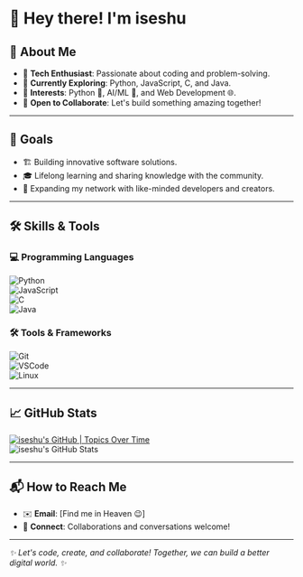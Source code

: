 # 👋 Hey there! I'm **iseshu**

## 🚀 About Me  
- 🧠 **Tech Enthusiast**: Passionate about coding and problem-solving.  
- 🌱 **Currently Exploring**: Python, JavaScript, C, and Java.  
- 👀 **Interests**: Python 🐍, AI/ML 🤖, and Web Development 🌐.  
- 🤝 **Open to Collaborate**: Let's build something amazing together!  

---

## 🎯 Goals  
- 🏗️ Building innovative software solutions.  
- 🎓 Lifelong learning and sharing knowledge with the community.  
- 🔗 Expanding my network with like-minded developers and creators.  

---

## 🛠️ Skills & Tools  
### 💻 Programming Languages  
![Python](https://img.shields.io/badge/-Python-3776AB?style=flat&logo=python&logoColor=white)  
![JavaScript](https://img.shields.io/badge/-JavaScript-F7DF1E?style=flat&logo=javascript&logoColor=black)  
![C](https://img.shields.io/badge/-C-A8B9CC?style=flat&logo=c&logoColor=black)  
![Java](https://img.shields.io/badge/-Java-007396?style=flat&logo=java&logoColor=white)  

### 🛠️ Tools & Frameworks  
![Git](https://img.shields.io/badge/-Git-F05032?style=flat&logo=git&logoColor=white)  
![VSCode](https://img.shields.io/badge/-VS_Code-007ACC?style=flat&logo=visual-studio-code&logoColor=white)  
![Linux](https://img.shields.io/badge/-Linux-FCC624?style=flat&logo=linux&logoColor=black)  

---

## 📈 GitHub Stats  
[![iseshu's GitHub | Topics Over Time](https://stats.quine.sh/iseshu/topics-over-time?theme=dark)](https://quine.sh?utm_source=widgets&utm_campaign=iseshu)  
![iseshu's GitHub Stats](https://github-readme-stats.vercel.app/api?username=iseshu&show_icons=true&theme=radical)  

---

## 📬 How to Reach Me  
- ✉️ **Email**: [Find me in Heaven 😉]  
- 💬 **Connect**: Collaborations and conversations welcome!  

---

*✨ Let's code, create, and collaborate! Together, we can build a better digital world. ✨*
